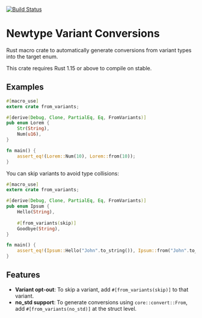 [![Build Status](https://travis-ci.org/TedDriggs/from_variants.svg?branch=master)](https://travis-ci.org/TedDriggs/from_variants)

# Newtype Variant Conversions
Rust macro crate to automatically generate conversions from variant types into the target enum.

This crate requires Rust 1.15 or above to compile on stable.

## Examples

```rust
#[macro_use]
extern crate from_variants;

#[derive(Debug, Clone, PartialEq, Eq, FromVariants)]
pub enum Lorem {
    Str(String),
    Num(u16),
}

fn main() {
    assert_eq!(Lorem::Num(10), Lorem::from(10));
}
```

You can skip variants to avoid type collisions:

```rust
#[macro_use]
extern crate from_variants;

#[derive(Debug, Clone, PartialEq, Eq, FromVariants)]
pub enum Ipsum {
    Hello(String),
    
    #[from_variants(skip)]
    Goodbye(String),
}

fn main() {
    assert_eq!(Ipsum::Hello("John".to_string()), Ipsum::from("John".to_string()));
}
```

## Features

* **Variant opt-out**: To skip a variant, add `#[from_variants(skip)]` to that variant.
* **no_std support**: To generate conversions using `core::convert::From`, add `#[from_variants(no_std)]` at the struct level.